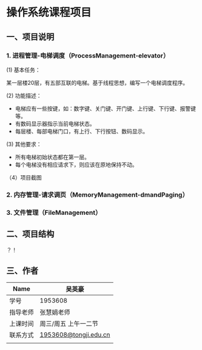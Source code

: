 # 操作系统课程项目

##  一、项目说明

###  1. 进程管理-电梯调度（ProcessManagement-elevator）

(1) 基本任务：

某一层楼20层，有五部互联的电梯。基于线程思想，编写一个电梯调度程序。

(2) 功能描述：

- 电梯应有一些按键，如：数字键、关门键、开门键、上行键、下行键、报警键等。
- 有数码显示器指示当前电梯状态。
- 每层楼、每部电梯门口，有上行、下行按钮、数码显示。

(3) 其他要求：

- 所有电梯初始状态都在第一层。
- 每个电梯没有相应请求下，则应该在原地保持不动。

（4）项目截图
###  2. 内存管理-请求调页（MemoryManagement-dmandPaging）
###  3. 文件管理（FileManagement）

## 二、项目结构
？！

## 三、作者

| Name     | 吴英豪                |
| -------- | --------------------- |
| 学号     | 1953608               |
| 指导老师 | 张慧娟老师            |
| 上课时间 | 周三/周五 上午一二节   |
| 联系方式 | 1953608@tongji.edu.cn |
|          |                       |

